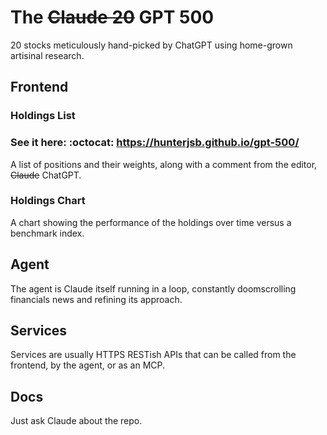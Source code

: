 # The ~~Claude 20~~ GPT 500
20 stocks meticulously hand-picked by ChatGPT using home-grown artisinal research.

## Frontend
### Holdings List
### **See it here: :octocat: https://hunterjsb.github.io/gpt-500/**

A list of positions and their weights, along with a comment from the editor, ~~Claude~~ ChatGPT.

### Holdings Chart
A chart showing the performance of the holdings over time versus a benchmark index.

## Agent
The agent is Claude itself running in a loop, constantly doomscrolling financials news and refining its approach.

## Services
Services are usually HTTPS RESTish APIs that can be called from the frontend, by the agent, or as an MCP.

## Docs
Just ask Claude about the repo.
